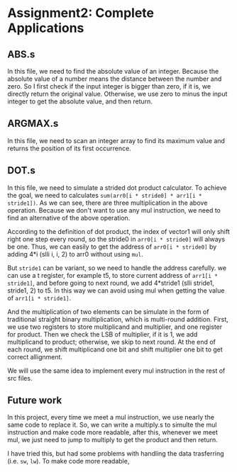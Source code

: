 # Assignment2: Complete Applications


## ABS.s
In this file, we need to find the absolute value of an integer. 
Because the absolute value of a number means the distance between the number and zero. So I first check if the input integer is bigger than zero, if it is, we directly return the original value. Otherwise, we use zero to minus the input integer to get the absolute value, and then return.


## ARGMAX.s
In this file, we need to scan an integer array to find its maximum value and returns the position of its first occurrence.

## DOT.s
In this file, we need to simulate a strided dot product calculator. To achieve the goal, we need to calculates `sum(arr0[i * stride0] * arr1[i * stride1])`.
As we can see, there are three multiplication in the above operation. Because we don't want to use any mul instruction, we need to find an alternative of the above operation.

According to the definition of dot product, the index of vector1 will only shift right one step every round, so the stride0 in `arr0[i * stride0]` will always be one. Thus, we can easily to get the address of `arr0[i * stride0]` by adding 4*i (slli i, i, 2) to arr0 without using `mul`.

But `stride1` can be variant, so we need to handle the address carefully.
we can use a t register, for example t5, to store current address of `arr1[i * stride1]`, and before going to next round, we add 4*stride1 (slli stride1, stride1, 2) to t5.
In this way we can avoid using mul when getting the value of 
`arr1[i * stride1]`.

And the multiplication of two elements can be simulate in the form of traditional straight binary multiplication, which is multi-round addition. First, we use two registers to store multiplicand and multiplier, and one register for product. Then we check the LSB of multiplier, if it is 1, we add multiplicand to product; otherwise, we skip to next round. At the end of each round, we shift multiplicand one bit and shift multiplier one bit to get correct allignment.


We will use the same idea to implement every mul instruction in the rest of src files.


## Future work
In this project, every time we meet a mul instruction, we use nearly the same code to replace it. So, we can write a multiply.s to simulte the mul instruction and make code more readable, after this, whenever we meet mul, we just need to jump to multiply to get the product and then return.

I have tried this, but had some problems with handling the data trasferring (i.e. `sw`, `lw`). To make code more readable, 


